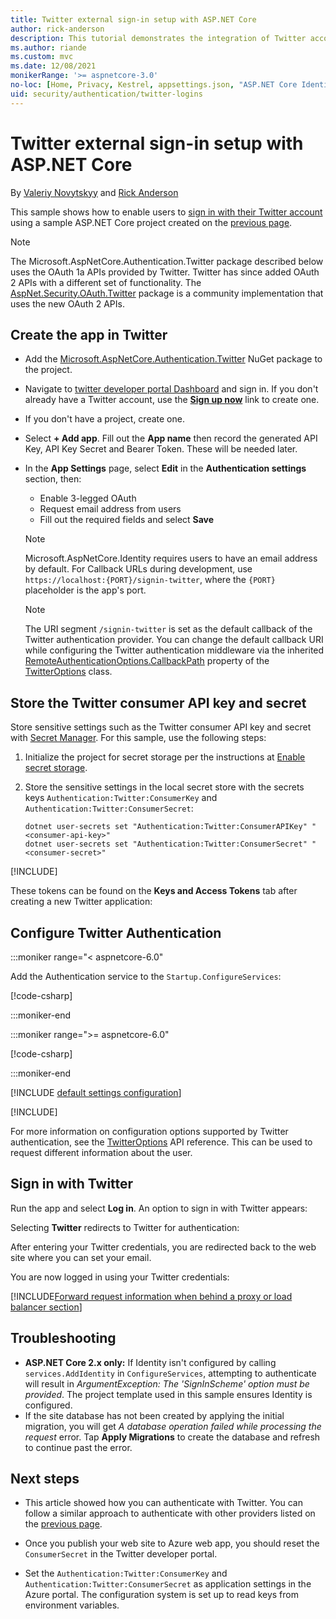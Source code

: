 ```yaml
---
title: Twitter external sign-in setup with ASP.NET Core
author: rick-anderson
description: This tutorial demonstrates the integration of Twitter account user authentication into an existing ASP.NET Core app.
ms.author: riande
ms.custom: mvc
ms.date: 12/08/2021
monikerRange: '>= aspnetcore-3.0'
no-loc: [Home, Privacy, Kestrel, appsettings.json, "ASP.NET Core Identity", cookie, Cookie, Blazor, "Blazor Server", "Blazor WebAssembly", "Identity", "Let's Encrypt", Razor, SignalR]
uid: security/authentication/twitter-logins
---
```

# Twitter external sign-in setup with ASP.NET Core

By [Valeriy Novytskyy](https://github.com/01binary) and [Rick Anderson](https://twitter.com/RickAndMSFT)

This sample shows how to enable users to [sign in with their Twitter account](https://dev.twitter.com/web/sign-in/desktop-browser) using a sample ASP.NET Core project created on the [previous page](xref:security/authentication/social/index).

> [!NOTE]
> The Microsoft.AspNetCore.Authentication.Twitter package described below uses the OAuth 1a APIs provided by Twitter. Twitter has since added OAuth 2 APIs with a different set of functionality. The [AspNet.Security.OAuth.Twitter](https://www.nuget.org/packages/AspNet.Security.OAuth.Twitter/) package is a community implementation that uses the new OAuth 2 APIs.

## Create the app in Twitter

* Add the [Microsoft.AspNetCore.Authentication.Twitter](https://www.nuget.org/packages/Microsoft.AspNetCore.Authentication.Twitter) NuGet package to the project.

* Navigate to [twitter developer portal Dashboard](https://developer.twitter.com/en/portal/dashboard) and sign in. If you don't already have a Twitter account, use the **[Sign up now](https://twitter.com/signup)** link to create one.

* If you don't have a project, create one.

* Select **+ Add app**. Fill out the **App name** then record the generated API Key, API Key Secret and Bearer Token. These will be needed
later.

* In the **App Settings** page, select **Edit** in the **Authentication settings** section, then:
  * Enable 3-legged OAuth
  * Request email address from users
  * Fill out the required fields and select **Save**

  > [!NOTE]
  > Microsoft.AspNetCore.Identity requires users to have an email address by default. For Callback URLs during development, use `https://localhost:{PORT}/signin-twitter`, where the `{PORT}` placeholder is the app's port.

  > [!NOTE]
  > The URI segment `/signin-twitter` is set as the default callback of the Twitter authentication provider. You can change the default callback URI while configuring the Twitter authentication middleware via the inherited [RemoteAuthenticationOptions.CallbackPath](/dotnet/api/microsoft.aspnetcore.authentication.remoteauthenticationoptions.callbackpath) property of the [TwitterOptions](/dotnet/api/microsoft.aspnetcore.authentication.twitter.twitteroptions) class.


## Store the Twitter consumer API key and secret

Store sensitive settings such as the Twitter consumer API key and secret with [Secret Manager](xref:security/app-secrets). For this sample, use the following steps:

1. Initialize the project for secret storage per the instructions at [Enable secret storage](xref:security/app-secrets#enable-secret-storage).
1. Store the sensitive settings in the local secret store with the secrets keys `Authentication:Twitter:ConsumerKey` and `Authentication:Twitter:ConsumerSecret`:

    ```dotnetcli
    dotnet user-secrets set "Authentication:Twitter:ConsumerAPIKey" "<consumer-api-key>"
    dotnet user-secrets set "Authentication:Twitter:ConsumerSecret" "<consumer-secret>"
    ```

[!INCLUDE[](~/includes/environmentVarableColon.md)]

These tokens can be found on the **Keys and Access Tokens** tab after creating a new Twitter application:

## Configure Twitter Authentication

:::moniker range="< aspnetcore-6.0"

Add the Authentication service to the `Startup.ConfigureServices`:

[!code-csharp[](~/security/authentication/social/social-code/3.x/StartupTwitter3x.cs?name=snippet&highlight=10-15)]

:::moniker-end

:::moniker range=">= aspnetcore-6.0"

[!code-csharp[](~/security/authentication/social/social-code/6.x/ProgramTwitter.cs)]

:::moniker-end


[!INCLUDE [default settings configuration](includes/default-settings.md)]

[!INCLUDE[](includes/chain-auth-providers.md)]

For more information on configuration options supported by Twitter authentication, see the [TwitterOptions](/dotnet/api/microsoft.aspnetcore.builder.twitteroptions) API reference. This can be used to request different information about the user.

## Sign in with Twitter

Run the app and select **Log in**. An option to sign in with Twitter appears:

Selecting **Twitter** redirects to Twitter for authentication:

After entering your Twitter credentials, you are redirected back to the web site where you can set your email.

You are now logged in using your Twitter credentials:

[!INCLUDE[Forward request information when behind a proxy or load balancer section](includes/forwarded-headers-middleware.md)]

<!-- 
### React to cancel Authorize External sign-in
Twitter doesn't support AccessDeniedPath
Rather in the twitter setup, you can provide an External sign-in homepage. The external sign-in homepage doesn't support localhost. Tested with https://cors3.azurewebsites.net/ and that works.
-->

## Troubleshooting

* **ASP.NET Core 2.x only:** If Identity isn't configured by calling `services.AddIdentity` in `ConfigureServices`, attempting to authenticate will result in *ArgumentException: The 'SignInScheme' option must be provided*. The project template used in this sample ensures Identity is configured.
* If the site database has not been created by applying the initial migration, you will get *A database operation failed while processing the request* error. Tap **Apply Migrations** to create the database and refresh to continue past the error.

## Next steps

* This article showed how you can authenticate with Twitter. You can follow a similar approach to authenticate with other providers listed on the [previous page](xref:security/authentication/social/index).

* Once you publish your web site to Azure web app, you should reset the `ConsumerSecret` in the Twitter developer portal.

* Set the `Authentication:Twitter:ConsumerKey` and `Authentication:Twitter:ConsumerSecret` as application settings in the Azure portal. The configuration system is set up to read keys from environment variables.
